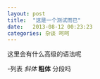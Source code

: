 ```yaml
---
layout: post
title:  "这是一个测试而已"
date:   2013-08-12 00:23:23
categories: 杂谈 呵呵
---
```


这里会有什么高级的语法呢

-列表
*斜体* **粗体**
    分段吗
